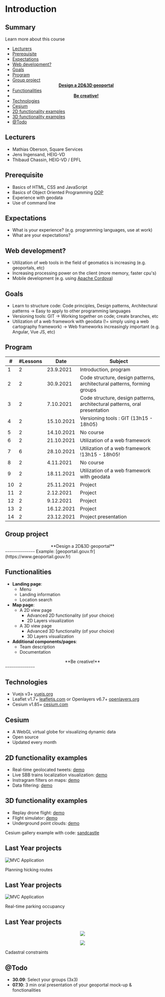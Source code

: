 # Introduction

<!-- slide-front-matter class: center, middle -->

## Summary

Learn more about this course

<!-- slide-include ../../BANNER.md -->

<!-- START doctoc generated TOC please keep comment here to allow auto update -->
<!-- DON'T EDIT THIS SECTION, INSTEAD RE-RUN doctoc TO UPDATE -->


- [Lecturers](#lecturers)
- [Prerequisite](#prerequisite)
- [Expectations](#expectations)
- [Web development?](#web-development)
- [Goals](#goals)
- [Program](#program)
- [Group project](#group-project)
- [<div align="center">**Design a 2D&3D geoportal**</div>](#div-aligncenterdesign-a-2d3d-geoportaldiv)
- [Functionalities](#functionalities)
- [<div align="center"> **Be creative!**</div>](#div-aligncenter-be-creativediv)
- [Technologies](#technologies)
- [Cesium](#cesium)
- [2D functionality examples](#2d-functionality-examples)
- [3D functionality examples](#3d-functionality-examples)
- [@Todo](#todo)

<!-- END doctoc generated TOC please keep comment here to allow auto update -->

## Lecturers

- Mathias Oberson, Square Services
- Jens Ingensand, HEIG-VD
- Thibaud Chassin, HEIG-VD / EPFL

## Prerequisite

- Basics of HTML, CSS and JavaScript
- Basics of Object Oriented Programming [OOP][oop]
- Experience with geodata
- Use of command line

[oop]: https://www.datacamp.com/community/tutorials/python-oop-tutorial/

## Expectations

- What is your experience? (e.g. programming languages, use at work)
- What are your expectations?

## Web development?

- Utilization of web tools in the field of geomatics is increasing (e.g. geoportals, etc)
- Increasing processing power on the client (more memory, faster cpu's)
- Mobile development (e.g. using [Apache Cordova][cordova])

## Goals

- Learn to structure code: Code principles, Design patterns, Architectural patterns
-> Easy to apply to other programming languages
- Versioning tools: GIT
-> Working together on code; create branches, etc
- Utilization of a web framework with geodata (!= simply using a web cartography framework)
-> Web frameworks increasingly important (e.g. Angular, Vue JS, etc)

[cordova]: https://cordova.apache.org/

## Program

| #   | #Lessons | Date       | Subject                                                 |
| --- | -------- | ---------- | ------------------------------------------------------- |
| 1   | 2        | 23.9.2021  | Introduction, program                                   |
| 2   | 2        | 30.9.2021  | Code structure, design patterns, architectural patterns, forming groups |
| 3   | 2        | 7.10.2021  | Code structure, design patterns, architectural patterns, oral presentation |
| 4   | 2        | 15.10.2021 | Versioning tools : GIT (13h15 - 18h05)                  |
| 5   | 2        | 14.10.2021  | No course |
| 6   | 2        | 21.10.2021 | Utilization of a web framework                          |
| 7   | 6        | 28.10.2021 | Utilization of a web framework  !13h15 - 18h05!         |
| 8   | 2        | 4.11.2021 |  No course            |
| 9   | 2        | 18.11.2021  | Utilization of a web framework with geodata                                                 |
| 10  | 2        | 25.11.2021 | Project                                                 |
| 11  | 2        | 2.12.2021 | Project                                                 |
| 12  | 2        | 9.12.2021   | Project                                     |
| 13  | 2        | 16.12.2021   | Project                                     |
| 14  | 2        | 23.12.2021   | Project presentation                                    |


## Group project


<div align="center">**Design a 2D&3D geoportal**</div>
---------------
Example: [geoportail.gouv.fr](https://www.geoportail.gouv.fr) 


## Functionalities
- **Landing page**:
	- Menu
	- Landing information
	- Location search
- **Map page**:
	- A 2D view page
		- Advanced 2D functionality (of your choice)
		- 2D Layers visualization
	- A 3D view page
		- Advanced 3D functionality (of your choice)
		- 3D Layers visualization
- **Additional components/pages**:
	- Team description
	- Documentation

<div align="center"> **Be creative!**</div>
---------------


## Technologies

- Vuejs v3+ [vuejs.org](https://www.vuejs.org)
- Leaflet v1.7+ [leafletjs.com](https://leafletjs.com/) or Openlayers v6.7+ [openlayers.org](https://openlayers.org/)
- Cesium v1.85+ [cesium.com](https://cesium.com/cesiumjs/)

## Cesium

- A WebGL virtual globe for visualizing dynamic data
- Open source
- Updated every month


## 2D functionality examples

- Real-time geolocated tweets: [demo](https://onemilliontweetmap.com/?center=25.505,-0.09&zoom=2&search=&timeStep=0&timeSelector=0&hashtag1=&hashtag2=sad&sidebar=yes&hashtagBattle=0&timeRange=0&timeRange=25&heatmap=0&sun=0&cluster=1)
- Live SBB trains localization visualization: [demo](http://maps.vasile.ch/transit-sbb/)
- Instragram filters on maps: [demo](http://humangeo.github.io/leaflet-tilefilter/demo.html)
- Data filtering: [demo](https://dvorak.shinyapps.io/college_explorer/)


## 3D functionality examples

- Replay drone flight: [demo](https://logs.px4.io/3d?log=7adce484-e6ce-4537-804f-0b386092032b)
- Flight simulator: [demo](https://www.geo-fs.com/geofs.php)
- Underground point clouds: [demo](https://cesium.com/blog/2020/08/25/national-security-hackathon/)

Cesium gallery example with code: [sandcastle](https://sandcastle.cesium.com)

## Last Year projects

![MVC Application](./images/project_2.png)

Planning hicking routes 

## Last Year projects

![MVC Application](./images/project_3.png)

Real-time parking occupancy

## Last Year projects

<p align="center">
  <img src='./images/project_1_1.png' class='w70' />
</p>
<p align="center">
  <img src='./images/project_1_2.png' class='w70' />
</p>

Cadastral constraints

## @Todo

- **30.09**: Select your groups (3x3)
- **07.10**: 3 min oral presentation of your geoportal mock-up & fonctionalities 
